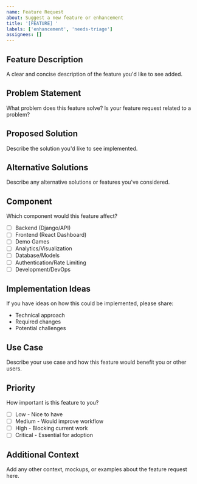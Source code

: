 ```yaml
---
name: Feature Request
about: Suggest a new feature or enhancement
title: '[FEATURE] '
labels: ['enhancement', 'needs-triage']
assignees: []
---
```


## Feature Description

A clear and concise description of the feature you'd like to see added.

## Problem Statement

What problem does this feature solve? Is your feature request related to a problem?

## Proposed Solution

Describe the solution you'd like to see implemented.

## Alternative Solutions

Describe any alternative solutions or features you've considered.

## Component

Which component would this feature affect?

- [ ] Backend (Django/API)
- [ ] Frontend (React Dashboard)
- [ ] Demo Games
- [ ] Analytics/Visualization
- [ ] Database/Models
- [ ] Authentication/Rate Limiting
- [ ] Development/DevOps

## Implementation Ideas

If you have ideas on how this could be implemented, please share:

- Technical approach
- Required changes
- Potential challenges

## Use Case

Describe your use case and how this feature would benefit you or other users.

## Priority

How important is this feature to you?

- [ ] Low - Nice to have
- [ ] Medium - Would improve workflow
- [ ] High - Blocking current work
- [ ] Critical - Essential for adoption

## Additional Context

Add any other context, mockups, or examples about the feature request here.